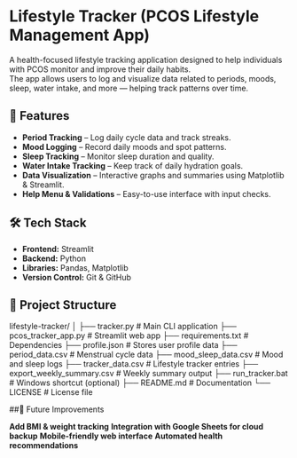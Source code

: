 # Lifestyle Tracker (PCOS Lifestyle Management App)

A health-focused lifestyle tracking application designed to help individuals with PCOS monitor and improve their daily habits.  
The app allows users to log and visualize data related to periods, moods, sleep, water intake, and more — helping track patterns over time.

## 🚀 Features
- **Period Tracking** – Log daily cycle data and track streaks.
- **Mood Logging** – Record daily moods and spot patterns.
- **Sleep Tracking** – Monitor sleep duration and quality.
- **Water Intake Tracking** – Keep track of daily hydration goals.
- **Data Visualization** – Interactive graphs and summaries using Matplotlib & Streamlit.
- **Help Menu & Validations** – Easy-to-use interface with input checks.

## 🛠 Tech Stack
- **Frontend:** Streamlit
- **Backend:** Python
- **Libraries:** Pandas, Matplotlib
- **Version Control:** Git & GitHub

## 📂 Project Structure
lifestyle-tracker/
│
├── tracker.py                # Main CLI application
├── pcos_tracker_app.py        # Streamlit web app
├── requirements.txt           # Dependencies
├── profile.json               # Stores user profile data
├── period_data.csv            # Menstrual cycle data
├── mood_sleep_data.csv        # Mood and sleep logs
├── tracker_data.csv           # Lifestyle tracker entries
├── export_weekly_summary.csv  # Weekly summary output
├── run_tracker.bat            # Windows shortcut (optional)
├── README.md                  # Documentation
└── LICENSE                    # License file

##🚀 Future Improvements 

**Add BMI & weight tracking**
**Integration with Google Sheets for cloud backup**
**Mobile-friendly web interface**
**Automated health recommendations**

